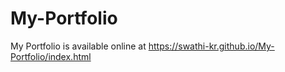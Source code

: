 # My-Portfolio

My Portfolio is available online at https://swathi-kr.github.io/My-Portfolio/index.html
